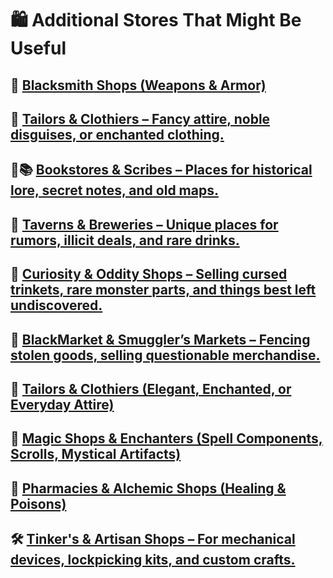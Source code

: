 
# 🛍️ Additional Stores That Might Be Useful
## 🔨 [Blacksmith Shops (Weapons & Armor)](./blacksmith.md)
## 💃 [Tailors & Clothiers – Fancy attire, noble disguises, or enchanted clothing.](./clothing.md)
## 📜📚 [Bookstores & Scribes – Places for historical lore, secret notes, and old maps.](./bookstores.md)
## 🍷 [Taverns & Breweries – Unique places for rumors, illicit deals, and rare drinks.](./taverns.md)
## 🦴 [Curiosity & Oddity Shops – Selling cursed trinkets, rare monster parts, and things best left undiscovered.](./curiousities.md)
## 🥷 [BlackMarket & Smuggler’s Markets – Fencing stolen goods, selling questionable merchandise.](./blackmarket.md)
## 💃 [Tailors & Clothiers (Elegant, Enchanted, or Everyday Attire)](./clothing.md)
## 🔮 [Magic Shops & Enchanters (Spell Components, Scrolls, Mystical Artifacts)](./magicShops.md)
## 🧪 [Pharmacies & Alchemic Shops (Healing & Poisons)](./alchemic.md)
## 🛠️ [Tinker's & Artisan Shops – For mechanical devices, lockpicking kits, and custom crafts.](./tinkerShop.md)